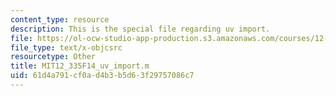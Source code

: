 ```yaml
---
content_type: resource
description: This is the special file regarding uv import.
file: https://ol-ocw-studio-app-production.s3.amazonaws.com/courses/12-335-experimental-atmospheric-chemistry-fall-2014/61d4a791cf0ad4b3b5d63f29757086c7_MIT12_335F14_uv_import.m
file_type: text/x-objcsrc
resourcetype: Other
title: MIT12_335F14_uv_import.m
uid: 61d4a791-cf0a-d4b3-b5d6-3f29757086c7
---
```

